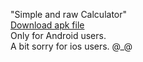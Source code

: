 "Simple and raw Calculator"  
[Download apk file](https://goo.gl/X9N83f)  
Only for Android users.  
A bit sorry for ios users. @_@
